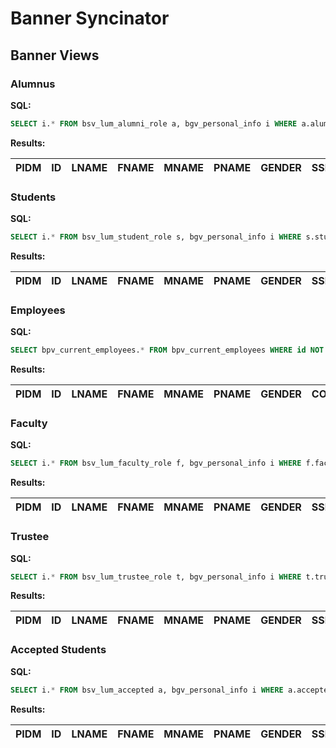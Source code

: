 Banner Syncinator
=================

Banner Views
------------

### Alumnus

__SQL:__

```sql
SELECT i.* FROM bsv_lum_alumni_role a, bgv_personal_info i WHERE a.alumni_pidm = i.pidm AND id NOT LIKE 'X%' AND id NOT LIKE 'Z%'
```

__Results:__

| PIDM | ID | LNAME | FNAME | MNAME | PNAME | GENDER | SSN | DOB | CONFID | STREET1 | STREET2 | CITY | STATE | ZIP | NATION | EMAIL | EMAIL_PERS |
|------|----|-------|-------|-------|-------|--------|-----|-----|--------|---------|---------|------|-------|-----|--------|-------|------------|

### Students

__SQL:__

```sql
SELECT i.* FROM bsv_lum_student_role s, bgv_personal_info i WHERE s.student_pidm = i.pidm AND id NOT LIKE 'X%' AND id NOT LIKE 'Z%';
```

__Results:__

| PIDM | ID | LNAME | FNAME | MNAME | PNAME | GENDER | SSN | DOB | CONFID | STREET1 | STREET2 | CITY | STATE | ZIP | NATION | EMAIL | EMAIL_PERS |
|------|----|-------|-------|-------|-------|--------|-----|-----|--------|---------|---------|------|-------|-----|--------|-------|------------|

### Employees

__SQL:__

```sql
SELECT bpv_current_employees.* FROM bpv_current_employees WHERE id NOT LIKE 'X%' AND id NOT LIKE 'Z%'
```

__Results:__

| PIDM | ID | LNAME | FNAME | MNAME | PNAME | GENDER | CONFID | PAYID | ECLS | FT_PT | EMP_TYPE | ORG | ORG_DESC | TITLE | JOB_TYPE | JOB_CT | FAC_TYPE | DIR_EXT | ALT_EXT | PHONE | STREET1 | STREET2 | CITY | STATE | ZIP | EMAIL | NETID |
|------|----|-------|-------|-------|-------|--------|--------|-------|------|-------|----------|-----|----------|-------|----------|--------|----------|---------|---------|-------|---------|---------|------|-------|-----|-------|-------|

### Faculty

__SQL:__

```sql
SELECT i.* FROM bsv_lum_faculty_role f, bgv_personal_info i WHERE f.faculty_pidm = i.pidm AND id NOT LIKE 'X%' AND id NOT LIKE 'Z%'
```

__Results:__

| PIDM | ID | LNAME | FNAME | MNAME | PNAME | GENDER | SSN | DOB | CONFID | STREET1 | STREET2 | CITY | STATE | ZIP | NATION | EMAIL | EMAIL_PERS |
|------|----|-------|-------|-------|-------|--------|-----|-----|--------|---------|---------|------|-------|-----|--------|-------|------------|

### Trustee

__SQL:__

```sql
SELECT i.* FROM bsv_lum_trustee_role t, bgv_personal_info i WHERE t.trustee_pidm = i.pidm AND id NOT LIKE 'X%' AND id NOT LIKE 'Z%'
```

__Results:__

| PIDM | ID | LNAME | FNAME | MNAME | PNAME | GENDER | SSN | DOB | CONFID | STREET1 | STREET2 | CITY | STATE | ZIP | NATION | EMAIL | EMAIL_PERS |
|------|----|-------|-------|-------|-------|--------|-----|-----|--------|---------|---------|------|-------|-----|--------|-------|------------|

### Accepted Students

__SQL:__

```sql
SELECT i.* FROM bsv_lum_accepted a, bgv_personal_info i WHERE a.accepted_pidm = i.pidm AND id NOT LIKE 'X%' AND id NOT LIKE 'Z%'
```

__Results:__

| PIDM | ID | LNAME | FNAME | MNAME | PNAME | GENDER | SSN | DOB | CONFID | STREET1 | STREET2 | CITY | STATE | ZIP | NATION | EMAIL | EMAIL_PERS |
|------|----|-------|-------|-------|-------|--------|-----|-----|--------|---------|---------|------|-------|-----|--------|-------|------------|